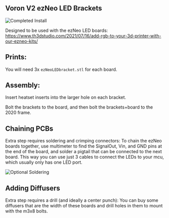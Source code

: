 ## Voron V2 ezNeo LED Brackets

![Completed Install](https://github.com/catid/voron/raw/master/ezneo_led_mount/completed_install.jpg "Completed Install")

Designed to be used with the ezNeo LED boards:
https://www.th3dstudio.com/2021/07/16/add-rgb-to-your-3d-printer-with-our-ezneo-kits/



## Prints:

You will need 3x `ezNeoLEDbracket.stl` for each board.

## Assembly:

Insert heatset inserts into the larger hole on each bracket.

Bolt the brackets to the board, and then bolt the brackets+board to the 2020 frame.

## Chaining PCBs

Extra step requires soldering and crimping connectors:
To chain the ezNeo boards together, use multimeter to find the SignalOut, Vin, and GND pins at the end of the board, and solder a pigtail that can be connected to the next board.
This way you can use just 3 cables to connect the LEDs to your mcu, which usually only has one LED port.

![Optional Soldering](https://github.com/catid/voron/raw/master/ezneo_led_mount/optional_soldering.jpg "Optional Soldering")

## Adding Diffusers

Extra step requires a drill (and ideally a center punch):
You can buy some diffusers that are the width of these boards and drill holes in them to mount with the m3x8 bolts.
